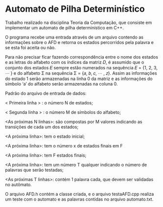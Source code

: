 # Automato de Pilha Determinístico

Trabalho realizado na disciplina Teoria da Computação, que consiste em implementar um automato de pilha determinístico em C++.

O programa recebe uma entrada através de um arquivo contendo as informações sobre o AFD e retorna os estados percorridos pela palavra e se esta foi aceita ou não.

Para não precisar ficar fazendo correspondência entre o nome dos estados e as letras do alfabeto com os índices da matriz 𝐷, é assumido que o conjunto dos estados 𝐸 sempre
estão numerados na sequência 𝐸 = {1, 2, 3, ⋯ } e do alfabeto Σ na sequência Σ = {𝑎, 𝑏, 𝑐, ⋯ , 𝑧}. Assim as informações do estado 1 serão armazenadas na linha 0 da matriz e as informações do símbolo ‘a’ do alfabeto serão armazenadas na coluna 0.


Padrão do arquivo de entrada de dados:


 < Primeira linha > : o número N de estados;
 
 < Segunda linha > : o número M de símbolos do alfabeto;
 
 <As próximas N linhas>: são compostas por M valores indicando as transições de cada um dos estados;
 
 <A próxima linha>: tem o estado inicial;
 
 <A próxima linha>: tem o número x de estados finais em F
 
 <A próxima linha>: tem F estados finais;
 
 <A próxima linha>: tem um número T qualquer indicando o número de palavras que serão testadas;
 
 <As próximas T linhas>: contém 1 palavra cada, que devem ser validadas no autômato.
  
O arquivo AFD.h contém a classe criada, e o arquivo testaAFD.cpp realiza um teste com o automato e as palavras contidas no arquivo automato.txt. 
